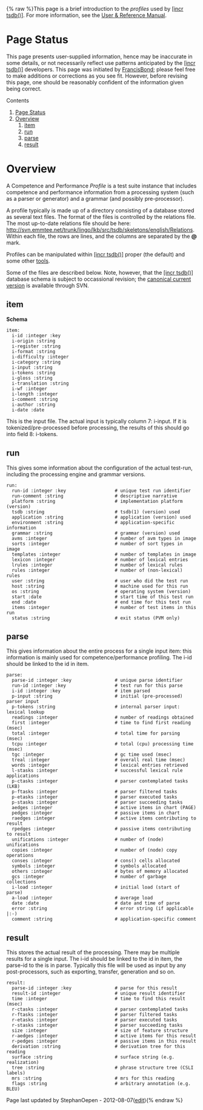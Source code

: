 {% raw %}This page is a brief introduction to the *profiles* used by [\[incr
tsdb()\]](http://www.delph-in.net/itsdb). For more information, see the
[User & Reference
Manual](http://www.delph-in.net/itsdb/publications/manual.pdf).

# Page Status

This page presents user-supplied information, hence may be inaccurate in
some details, or not necessarily reflect use patterns anticipated by the
[\[incr tsdb()\]](http://www.delph-in.net/itsdb) developers. This page
was initiated by [FrancisBond](../FrancisBond); please feel free to make
additions or corrections as you see fit. However, before revising this
page, one should be reasonably confident of the information given being
correct.

Contents

1. [Page Status](../ItsdbProfile#Page_Status)
2. [Overview](../ItsdbProfile#Overview)
   1. [item](../ItsdbProfile#item)
   2. [run](../ItsdbProfile#run)
   3. [parse](../ItsdbProfile#parse)
   4. [result](../ItsdbProfile#result)

# Overview

A Competence and Performance *Profile* is a test suite instance that
includes competence and performance information from a processing system
(such as a parser or generator) and a grammar (and possibly
pre-processor).

A profile typically is made up of a directory consisting of a database
stored as several text files. The format of the files is controlled by
the relations file. The most up-to-date relations file should be here:
<http://svn.emmtee.net/trunk/lingo/lkb/src/tsdb/skeletons/english/Relations>.
Within each file, the rows are lines, and the columns are separated by
the **@** mark.

Profiles can be manipulated within [\[incr
tsdb()\]](http://www.delph-in.net/itsdb) proper (the default) and some
other [tools](../ToolsTop).

Some of the files are described below. Note, however, that the [\[incr
tsdb()\]](http://www.delph-in.net/itsdb) database schema is subject to
occassional revision; the [canonical current
version](http://svn.emmtee.net/trunk/lingo/lkb/src/tsdb/skeletons/english/Relations)
is available through SVN.

## item

**Schema**

    item:
      i-id :integer :key
      i-origin :string
      i-register :string
      i-format :string
      i-difficulty :integer
      i-category :string
      i-input :string
      i-tokens :string
      i-gloss :string
      i-translation :string
      i-wf :integer
      i-length :integer
      i-comment :string
      i-author :string
      i-date :date

This is the input file. The actual input is typically column 7: i-input.
If it is tokenized/pre-processed before processing, the results of this
should go into field 8: i-tokens.

## run

This gives some information about the configuration of the actual
test-run, including the processing engine and grammar versions.

    run:
      run-id :integer :key                  # unique test run identifier
      run-comment :string                   # descriptive narrative
      platform :string                      # implementation platform (version)
      tsdb :string                          # tsdb(1) (version) used
      application :string                   # application (version) used
      environment :string                   # application-specific information
      grammar :string                       # grammar (version) used
      avms :integer                         # number of avm types in image
      sorts :integer                        # number of sort types in image
      templates :integer                    # number of templates in image
      lexicon :integer                      # number of lexical entries
      lrules :integer                       # number of lexical rules
      rules :integer                        # number of (non-lexical) rules
      user :string                          # user who did the test run
      host :string                          # machine used for this run
      os :string                            # operating system (version)
      start :date                           # start time of this test run
      end :date                             # end time for this test run
      items :integer                        # number of test items in this run
      status :string                        # exit status (PVM only)

## parse

This gives information about the entire process for a single input item:
this information is mainly used for competence/performance profiling.
The i-id should be linked to the id in item.

    parse:
      parse-id :integer :key                # unique parse identifier
      run-id :integer :key                  # test run for this parse
      i-id :integer :key                    # item parsed
      p-input :string                       # initial (pre-processed) parser input
      p-tokens :string                      # internal parser input: lexical lookup
      readings :integer                     # number of readings obtained
      first :integer                        # time to find first reading (msec)
      total :integer                        # total time for parsing (msec)
      tcpu :integer                         # total (cpu) processing time (msec)
      tgc :integer                          # gc time used (msec)
      treal :integer                        # overall real time (msec)
      words :integer                        # lexical entries retrieved
      l-stasks :integer                     # successful lexical rule applications
      p-ctasks :integer                     # parser contemplated tasks (LKB)
      p-ftasks :integer                     # parser filtered tasks
      p-etasks :integer                     # parser executed tasks
      p-stasks :integer                     # parser succeeding tasks
      aedges :integer                       # active items in chart (PAGE)
      pedges :integer                       # passive items in chart
      raedges :integer                      # active items contributing to result
      rpedges :integer                      # passive items contributing to result
      unifications :integer                 # number of (node) unifications
      copies :integer                       # number of (node) copy operations
      conses :integer                       # cons() cells allocated
      symbols :integer                      # symbols allocated
      others :integer                       # bytes of memory allocated
      gcs :integer                          # number of garbage collections
      i-load :integer                       # initial load (start of parse)
      a-load :integer                       # average load
      date :date                            # date and time of parse
      error :string                         # error string (if applicable |:-)
      comment :string                       # application-specific comment

## result

This stores the actual result of the processing. There may be multiple
results for a single input. The i-id should be linked to the id in item,
the parse-id to the is in parse. Typically this file will be used as
input by any post-processors, such as exporting, transfer, generation
and so on.

    result:
      parse-id :integer :key                # parse for this result
      result-id :integer                    # unique result identifier
      time :integer                         # time to find this result (msec)
      r-ctasks :integer                     # parser contemplated tasks
      r-ftasks :integer                     # parser filtered tasks
      r-etasks :integer                     # parser executed tasks
      r-stasks :integer                     # parser succeeding tasks
      size :integer                         # size of feature structure
      r-aedges :integer                     # active items for this result
      r-pedges :integer                     # passive items in this result
      derivation :string                    # derivation tree for this reading
      surface :string                       # surface string (e.g. realization)
      tree :string                          # phrase structure tree (CSLI labels)
      mrs :string                           # mrs for this reading
      flags :string                         # arbitrary annotation (e.g. BLEU)

Page last updated by StephanOepen - 2012-08-07([edit](https://github.com/delph-in/docs/wiki/ItsdbProfile/_edit)){% endraw %}